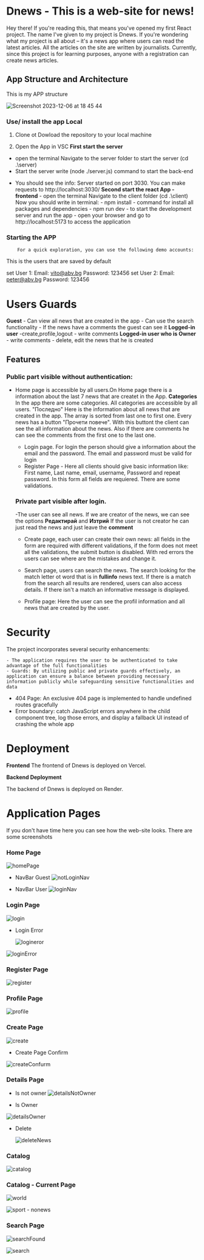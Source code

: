 # Dnews - This is a web-site for news!
Hey there! If you're reading this, that means you've opened my first React project. The name I've given to my project is Dnews. If you're wondering what my project is all about – it's a news app where users can read the latest articles. All the articles on the site are written by journalists. Currently, since this project is for learning purposes, anyone with a registration can create news articles.

## App Structure and Architecture

This is my APP structure

![Screenshot 2023-12-06 at 18 45 44](https://github.com/dremsizov/Dnews/assets/106909276/4bec5d91-062a-48fa-811b-cf81473b69ef)


### Use/ install the app Local

1. Clone ot Dowload the repository to your local machine
 
2. Open the App in VSC
       **First start the server**
  - open the terminal
  Navigate to the server folder to start the server (cd .\server)
- Start the server
      write (node ./server.js) command to start the back-end
* You should see the info: Server started on port 3030. You can make requests to http://localhost:3030/
       **Second start the react App - frontend**
       - open the terminal
  Navigate to the client folder (cd .\client)
  Now you should write in terminal:
       - npm install - command for install all packages and dependencies
       - npm run dev - to start the development server and run the app
       - open your browser and go to http://localhost:5173 to access the application

### Starting the APP
        For a quick exploration, you can use the following demo accounts:

This is the users that are saved by default

set User 1:
        Email: vito@abv.bg
        Password: 123456
set User 2:
        Email: peter@abv.bg
        Password: 123456

# Users Guards 
**Guest**
        - Can view all news that are created in the app
        - Can use the search functionality
        - If the news have a comments the guest can see it
**Logged-in user**
        -create,profile,logout
        - write comments
**Logged-in user who is Owner**
        - write comments
        - delete, edit the news that he is created


## Features
   ### Public part visible without authentication:

- Home page is accessible by all users.On Home page there is a information about the last 7 news that are createt in the App.
**Categories**
  In the app there are some categories. All categories are accessible by all users.
  "Последно"
  Here is the information about all news that are created in the app. The array is sorted from last one to first one. Every news has a button "Прочети повече". With this buttont the client can see the all information about the news. Also if there are comments he can see the comments from the first one to the last one. 
  - Login page. For login the person should give a information about the email and the password. The email and password must be valid for login
  - Register Page - Here all clients should give basic information like: First name, Last name, email, username, Password and repeat password. In this form all fields are requiered. There are some validations.
            
   ### Private part visible after login.

  -The user can see all news.
  If we are creator of the news, we can see the options **Редактирай** and **Изтрий**
  If the user is not creator he can just read the news and just leave the **comment**
   
  - Create page, each user can create their own news:
        all fields in the form are required with different validations, if the form does not meet all the validations, the submit button is disabled. With red errors the users can see where are the mistakes and change it.

  - Search page, users can search the news. The search looking for the match letter ot word that is in **fullinfo** news text. If there is a match from the search all results are rendered, users can also access details. If there isn't a match an informative message is displayed.

  - Profile page:
       Here the user can see the profil information and all news that are created by the user.

# Security

The project incorporates several security enhancements:

    - The application requires the user to be authenticated to take advantage of the full functionalities
    - Guards: By utilizing public and private guards effectively, an application can ensure a balance between providing necessary information publicly while safeguarding sensitive functionalities and data
   -  404 Page: An exclusive 404 page is implemented to handle undefined routes gracefully
   -  Error boundary: catch JavaScript errors anywhere in the child component tree, log those errors, and display a fallback UI instead of crashing the whole app

        
# Deployment

**Frontend**
       The frontend of Dnews is deployed on Vercel. 

**Backend Deployment**

The backend of Dnews is deployed on Render. 

      
# Application Pages

If you don't have time here you can see how the web-site looks. There are some screenshots

### Home Page


![homePage](https://github.com/dremsizov/Dnews/assets/106909276/bb80d0d1-e4c2-4a59-a3cb-29589e4f64ab)

- NavBar Guest
![notLoginNav](https://github.com/dremsizov/Dnews/assets/106909276/7f66f629-04f9-4393-b43a-2011595a11be)

- NavBar User
![loginNav](https://github.com/dremsizov/Dnews/assets/106909276/4adad9fa-5dcf-4056-af75-e3e8436ac8fa)


### Login Page



![login](https://github.com/dremsizov/Dnews/assets/106909276/429dd882-bac1-48bc-943e-088f615a6b12)

- Login Error

  ![logineror](https://github.com/dremsizov/Dnews/assets/106909276/8582dd01-c724-41e7-ba58-079583508136)

![loginError](https://github.com/dremsizov/Dnews/assets/106909276/96eb4404-75ab-4128-8db4-ad6ae62e35d7)


### Register Page

![register](https://github.com/dremsizov/Dnews/assets/106909276/1a84c656-532c-486c-880b-a7a1b5a63715)


### Profile Page



![profile](https://github.com/dremsizov/Dnews/assets/106909276/a5183795-5bf4-41aa-9e7c-c124be1379b3)


### Create Page



![create](https://github.com/dremsizov/Dnews/assets/106909276/9b12cc68-ad9f-496a-925d-97daba46224c)


- Create Page Confirm


![createConfurm](https://github.com/dremsizov/Dnews/assets/106909276/56b5f94f-7936-45fb-9656-78ce44fadcd7)


### Details Page


  - Is not owner
![detailsNotOwner](https://github.com/dremsizov/Dnews/assets/106909276/be329445-4fb0-4224-9b30-eb6c0d4508d4)

  - Is Owner

![detailsOwner](https://github.com/dremsizov/Dnews/assets/106909276/82e8f0bb-ffd7-4cff-9c1e-87e0033bba03)

  - Delete

    ![deleteNews](https://github.com/dremsizov/Dnews/assets/106909276/c8afc38f-df00-4ce6-8548-91200e9e87e3)


### Catalog


![catalog](https://github.com/dremsizov/Dnews/assets/106909276/55dfecaf-8923-4c3e-9377-fdfd9789d118)


### Catalog - Current Page


![world](https://github.com/dremsizov/Dnews/assets/106909276/d38844ce-a387-4d0e-b023-94ffca3d2847)


![sport - nonews](https://github.com/dremsizov/Dnews/assets/106909276/12493f8d-898d-46fe-9acb-fd2deed4ac60)



### Search Page

![searchFound](https://github.com/dremsizov/Dnews/assets/106909276/35ad4f88-937e-474b-9284-0b1f4a1d65a4)


![search](https://github.com/dremsizov/Dnews/assets/106909276/001b4898-2628-4a89-8798-dba03cce4a72)
